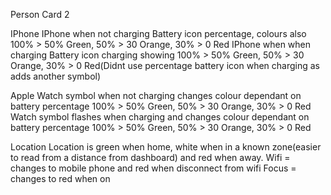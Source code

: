 

Person Card 2

IPhone
IPhone when not charging Battery icon percentage, colours also 100% > 50% Green, 50% > 30 Orange, 30% > 0 Red
IPhone when when charging Battery icon charging showing 100% > 50% Green, 50% > 30 Orange, 30% > 0 Red(Didnt use percentage battery icon when charging as adds another symbol)

Apple
Watch symbol when not charging changes colour dependant on battery percentage  100% > 50% Green, 50% > 30 Orange, 30% > 0 Red
Watch symbol flashes when charging and changes colour dependant on battery percentage  100% > 50% Green, 50% > 30 Orange, 30% > 0 Red

Location
Location is green when home, white when in a known zone(easier to read from a distance from dashboard) and red when away.
Wifi  = changes to mobile phone and red when disconnect from wifi
Focus = changes to red when on

